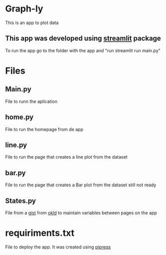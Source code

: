 # Graph-ly
This is an app to plot data

## This app was developed using [streamlit](https://www.streamlit.io) package

To run the app go to the folder with the app and "run streamlit run main.py"

# Files

## Main.py

File to runn the aplication

## home.py

File to run the homepage from de app

## line.py

File to run the page that creates a line plot from the dataset

## bar.py

File to run the page that creates a Bar plot from the dataset still not ready

## States.py

File from a [gist](https://gist.github.com/okld/0aba4869ba6fdc8d49132e6974e2e662) from [okld](https://gist.github.com/okld) to maintain variables between pages on the app


# requiriments.txt

File to deploy the app. It was created using [pipreqs](https://pypi.org/project/pipreqs/)
